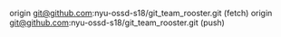 origin	git@github.com:nyu-ossd-s18/git_team_rooster.git (fetch)
origin	git@github.com:nyu-ossd-s18/git_team_rooster.git (push)

